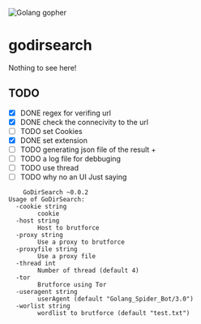 
![Golang gopher](https://golang.org/doc/gopher/pkg.png)

godirsearch
===========
Nothing to see here!

TODO
----

- [x] DONE regex for verifing url
- [x] DONE check the connecivity to the url
- [ ] TODO set Cookies
- [x] DONE set extension
- [ ] TODO generating json file of the result +
- [ ] TODO a log file for debbuging
- [ ] TODO use thread
- [ ] TODO why no an UI Just saying

```
	GoDirSearch ~0.0.2
Usage of GoDirSearch:
  -cookie string
    	cookie
  -host string
    	Host to brutforce
  -proxy string
    	Use a proxy to brutforce
  -proxyfile string
    	Use a proxy file
  -thread int
    	Number of thread (default 4)
  -tor
    	Brutforce using Tor
  -useragent string
    	userAgent (default "Golang_Spider_Bot/3.0")
  -worlist string
    	wordlist to brutforce (default "test.txt")
```
